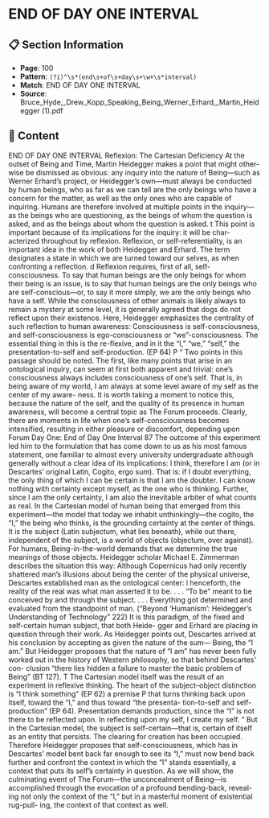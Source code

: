 # END OF DAY ONE INTERVAL

## 📋 Section Information

- **Page**: 100
- **Pattern**: `(?i)^\s*(end\s+of\s+day\s+\w+\s*interval)`
- **Match**: END OF DAY ONE INTERVAL
- **Source**: Bruce_Hyde,_Drew_Kopp_Speaking_Being_Werner_Erhard,_Martin_Heidegger (1).pdf

## 📄 Content

END OF DAY ONE INTERVAL
Reflexion: The Cartesian Deficiency
At the outset of Being and Time, Martin Heidegger makes a point that might other-
wise be dismissed as obvious: any inquiry into the nature of Being—such as Werner
Erhard’s project, or Heidegger’s own—must always be conducted by human beings,
who as far as we can tell are the only beings who have a concern for the matter, as
well as the only ones who are capable of inquiring. Humans are therefore involved
at multiple points in the inquiry—as the beings who are questioning, as the beings of
whom the question is asked, and as the beings about whom the question is asked.
t
This point is important because of its implications for the inquiry: it will be char-
acterized throughout by reflexion. Reflexion, or self-referentiality, is an important
idea in the work of both Heidegger and Erhard. The term designates a state in which
we are turned toward our selves, as when confronting a reflection.
d
Reflexion requires, first of all, self-consciousness. To say that human beings are
the only beings for whom their being is an issue, is to say that human beings are the
only beings who are self-conscious—or, to say it more simply, we are the only beings
who have a self. While the consciousness of other animals is likely always to remain
a mystery at some level, it is generally agreed that dogs do not reflect upon their
existence. Here, Heidegger emphasizes the centrality of such reflection to human
awareness:
Consciousness is self-consciousness, and self-consciousness
is ego-consciousness or “we”-consciousness. The essential
thing in this is the re-flexive, and in it the “I,” “we,” “self,”
the presentation-to-self and self-production. (EP 64)
P
“
Two points in this passage should be noted. The first, like many points that
arise in an ontological inquiry, can seem at first both apparent and trivial: one’s
consciousness always includes consciousness of one’s self. That is, in being aware
of my world, I am always at some level aware of my self as the center of my aware-
ness. It is worth taking a moment to notice this, because the nature of the self, and
the quality of its presence in human awareness, will become a central topic as The
Forum proceeds. Clearly, there are moments in life when one’s self-consciousness
becomes intensified, resulting in either pleasure or discomfort, depending upon
Forum Day One: End of Day One Interval 87
The outcome of this experiment led him to the formulation that has come
down to us as his most famous statement, one familiar to almost every university
undergraduate although generally without a clear idea of its implications: I think,
therefore I am (or in Descartes’ original Latin, Cogito, ergo sum).
That is: if I doubt everything, the only thing of which I can be certain is that I
am the doubter. I can know nothing with certainty except myself, as the one who
is thinking. Further, since I am the only certainty, I am also the inevitable arbiter of
what counts as real. In the Cartesian model of human being that emerged from this
experiment—the model that today we inhabit unthinkingly—the cogito, the “I,” the
being who thinks, is the grounding certainty at the center of things. It is the subject
(Latin subjectum, what lies beneath), while out there, independent of the subject, is a
world of objects (objectum, over against). For humans, Being-in-the-world demands
that we determine the true meanings of those objects. Heidegger scholar Michael E.
Zimmerman describes the situation this way:
Although Copernicus had only recently shattered man’s
illusions about being the center of the physical universe,
Descartes established man as the ontological center:
l
henceforth, the reality of the real was what man asserted it
to be. . . . “To be” meant to be conceived by and through the
subject. . . . Everything got determined and evaluated from
the standpoint of man. (“Beyond ‘Humanism’: Heidegger’s
Understanding of Technology” 222)
It is this paradigm, of the fixed and self-certain human subject, that both Heide-
gger and Erhard are placing in question through their work. As Heidegger points out,
Descartes arrived at his conclusion by accepting as given the nature of the sum—
Being, the “I am.” But Heidegger proposes that the nature of “I am” has never been
fully worked out in the history of Western philosophy, so that behind Descartes’ con-
clusion “there lies hidden a failure to master the basic problem of Being” (BT 127).
T
The Cartesian model itself was the result of an experiment in reflexive thinking.
The heart of the subject–object distinction is “I think something” (EP 62) a premise
P
that turns thinking back upon itself, toward the “I,” and thus toward “the presenta-
tion-to-self and self-production” (EP 64). Presentation demands production, since
the “I” is not there to be reflected upon. In reflecting upon my self, I create my self.
“
But in the Cartesian model, the subject is self-certain—that is, certain of itself
as an entity that persists. The clearing for creation has been occupied. Therefore
Heidegger proposes that self-consciousness, which has in Descartes’ model bent
back far enough to see its “I,” must now bend back further and confront the context
in which the “I” stands essentially, a context that puts its self’s certainty in question.
As we will show, the culminating event of The Forum—the unconcealment of
Being—is accomplished through the evocation of a profound bending-back, reveal-
ing not only the context of the “I,” but in a masterful moment of existential rug-pull-
ing, the context of that context as well.